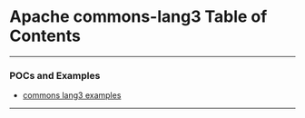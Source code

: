 # Apache commons-lang3 Table of Contents
------
### POCs and Examples
* [commons lang3 examples](commons-lang3#readme)
------
